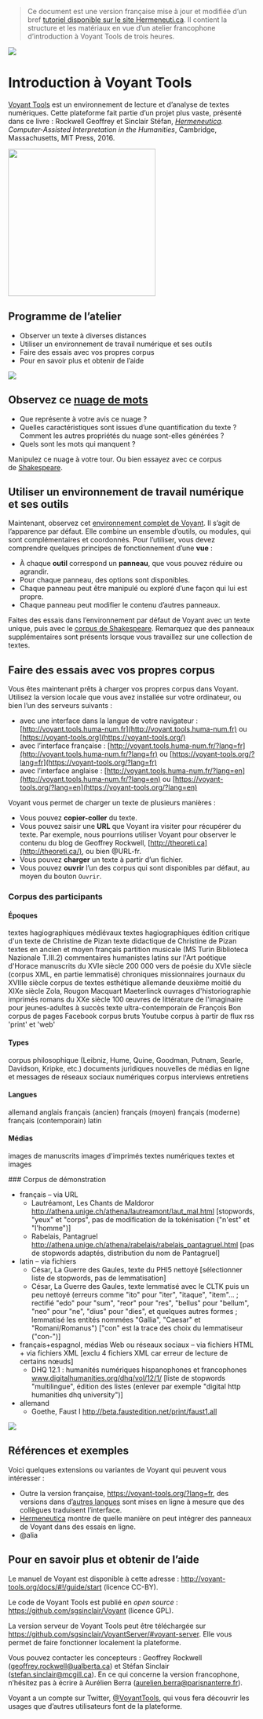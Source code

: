 > Ce document est une version française mise à jour et modifiée d’un bref [tutoriel disponible sur le site Hermeneuti.ca](http://hermeneuti.ca/intro-workshop). Il contient la structure et les matériaux en vue d’un atelier francophone d’introduction à Voyant Tools de trois heures.

![](../images/voyant-see.png)

# Introduction à Voyant Tools

[Voyant Tools](http://voyant-tools.org/) est un environnement de lecture et d’analyse de textes numériques. Cette plateforme fait partie d’un projet plus vaste, présenté dans ce livre : Rockwell Geoffrey et Sinclair Stéfan, *[Hermeneutica](http://hermeneuti.ca/). Computer-Assisted Interpretation in the Humanities*, Cambridge, Massachusetts, MIT Press, 2016.

<img src="../images/hermeneutica_cover.jpg" style="width: 300px;"/>

## Programme de l’atelier

* Observer un texte à diverses distances
* Utiliser un environnement de travail numérique et ses outils
* Faire des essais avec vos propres corpus
* Pour en savoir plus et obtenir de l’aide

![](../images/voyant-logo_0.png)

## Observez ce [nuage de mots](http://voyant-tools.org/tool/Cirrus/?corpus=frankenstein&toolFlow=contexts)

* Que représente à votre avis ce nuage ?
* Quelles caractéristiques sont issues d’une quantification du texte ? Comment les autres propriétés du nuage sont-elles générées ?
* Quels sont les mots qui manquent ?

Manipulez ce nuage à votre tour. Ou bien essayez avec ce corpus de [Shakespeare](http://voyant-tools.org/tool/Cirrus/?corpus=shakespeare&stopList=stop.en.taporware.txt&toolFlow=contexts).

## Utiliser un environnement de travail numérique et ses outils

Maintenant, observez cet [environnement complet de Voyant](http://voyant-tools.org/?corpus=frankenstein&stopList=stop.en.taporware.txt). Il s’agit de l’apparence par défaut. Elle combine un ensemble d’outils, ou modules, qui sont complémentaires et coordonnés. Pour l’utiliser, vous devez comprendre quelques principes de fonctionnement d’une **vue** :

* À chaque **outil** correspond un **panneau**, que vous pouvez réduire ou agrandir.
* Pour chaque panneau, des options sont disponibles.
* Chaque panneau peut être manipulé ou exploré d’une façon qui lui est propre.
* Chaque panneau peut modifier le contenu d’autres panneaux.

Faites des essais dans l’environnement par défaut de Voyant avec un texte unique, puis avec le [corpus de Shakespeare](http://voyant-tools.org/?corpus=shakespeare). Remarquez que des panneaux supplémentaires sont présents lorsque vous travaillez sur une collection de textes.

## Faire des essais avec vos propres corpus

Vous êtes maintenant prêts à charger vos propres corpus dans Voyant. Utilisez la version locale que vous avez installée sur votre ordinateur, ou bien l’un des serveurs suivants :

* avec une interface dans la langue de votre navigateur : [http://voyant.tools.huma-num.fr](http://voyant.tools.huma-num.fr) ou [https://voyant-tools.org](https://voyant-tools.org/)
* avec l’interface française : [http://voyant.tools.huma-num.fr/?lang=fr](http://voyant.tools.huma-num.fr/?lang=fr) ou [https://voyant-tools.org/?lang=fr](https://voyant-tools.org/?lang=fr)
* avec l’interface anglaise : [http://voyant.tools.huma-num.fr/?lang=en](http://voyant.tools.huma-num.fr/?lang=en) ou [https://voyant-tools.org/?lang=en](https://voyant-tools.org/?lang=en)

Voyant vous permet de charger un texte de plusieurs manières :

* Vous pouvez **copier-coller** du texte.
* Vous pouvez saisir une **URL** que Voyant ira visiter pour récupérer du texte. Par exemple, nous pourrions utiliser Voyant pour observer le contenu du blog de Geoffrey Rockwell, [http://theoreti.ca](http://theoreti.ca/), ou bien @URL-fr.
* Vous pouvez **charger** un texte à partir d’un fichier.
* Vous pouvez **ouvrir** l’un des corpus qui sont disponibles par défaut, au moyen du bouton `Ouvrir`.

### Corpus des participants

#### Époques
textes hagiographiques médiévaux
textes hagiographiques
édition critique d'un texte de Christine de Pizan
texte didactique de Christine de Pizan
textes en ancien et moyen français
partition musicale (MS Turin Biblioteca Nazionale T.III.2)
commentaires humanistes latins sur l'Art poétique d'Horace
manuscrits du XVIe siècle
200 000 vers de poésie du XVIe siècle (corpus XML, en partie lemmatisé)
chroniques missionnaires
journaux du XVIIIe siècle
corpus de textes esthétique allemande deuxième moitié du XIXe siècle
Zola, Rougon Macquart
Maeterlinck
ouvrages d'historiographie imprimés
romans du XXe siècle 
100 œuvres de littérature de l'imaginaire pour jeunes-adultes à succès
texte ultra-contemporain de François Bon
corpus de pages Facebook
corpus bruts Youtube
corpus à partir de flux rss 'print' et 'web'

#### Types
corpus philosophique (Leibniz, Hume, Quine, Goodman, Putnam, Searle, Davidson, Kripke, etc.)
documents juridiques
nouvelles de médias en ligne et messages de réseaux sociaux numériques
corpus interviews
entretiens

#### Langues
allemand
anglais
français (ancien)
français (moyen)
français (moderne)
français (contemporain)
latin

#### Médias
images de manuscrits
images d'imprimés
textes numériques
textes et images

### Corpus de démonstration
* français – via URL
    * Lautréamont, Les Chants de Maldoror http://athena.unige.ch/athena/lautreamont/laut_mal.html [stopwords, "yeux" et "corps", pas de modification de la tokénisation ("n'est" et "l'homme")]
    * Rabelais, Pantagruel http://athena.unige.ch/athena/rabelais/rabelais_pantagruel.html [pas de stopwords adaptés, distribution du nom de Pantagruel]
* latin – via fichiers
    * César, La Guerre des Gaules, texte du PHI5 nettoyé [sélectionner liste de stopwords, pas de lemmatisation]
    * César, La Guerre des Gaules, texte lemmatisé avec le CLTK puis un peu nettoyé (erreurs comme "ito" pour "iter", "itaque", "item"… ; rectifié "edo" pour "sum", "reor" pour "res", "bellus" pour "bellum", "neo" pour "ne", "dius" pour "dies", et quelques autres formes ; lemmatisé les entités nommées "Gallia", "Caesar" et "Romani/Romanus") ["con" est la trace des choix du lemmatiseur ("con-")]
* français+espagnol, médias Web ou réseaux sociaux – via fichiers HTML + via fichiers XML [exclu 4 fichiers XML car erreur de lecture de certains nœuds]
    * DHQ 12.1 : humanités numériques hispanophones et francophones www.digitalhumanities.org/dhq/vol/12/1/ [liste de stopwords "multilingue", édition des listes (enlever par exemple "digital http humanities dhq university")]
* allemand
    * Goethe, Faust I http://beta.faustedition.net/print/faust1.all

![](../images/voyant-logo_0.png)

## Références et exemples

Voici quelques extensions ou variantes de Voyant qui peuvent vous intéresser :

* Outre la version française, <https://voyant-tools.org/?lang=fr>, des versions dans d’[autres langues](http://voyant-tools.org/docs/#!/guide/languages) sont mises en ligne à mesure que des collègues traduisent l’interface.
* [Hermeneutica](http://hermeneuti.ca/) montre de quelle manière on peut intégrer des panneaux de Voyant dans des essais en ligne.
* @alia

## Pour en savoir plus et obtenir de l’aide

Le manuel de Voyant est disponible à cette adresse : <http://voyant-tools.org/docs/#!/guide/start> (licence CC-BY).

Le code de Voyant Tools est publié en *open source* : <https://github.com/sgsinclair/Voyant> (licence GPL).

La version serveur de Voyant Tools peut être téléchargée sur <https://github.com/sgsinclair/VoyantServer/#voyant-server>. Elle vous permet de faire fonctionner localement la plateforme.

Vous pouvez contacter les concepteurs : Geoffrey Rockwell (<geoffrey.rockwell@ualberta.ca>) et Stéfan Sinclair (<stefan.sinclair@mcgill.ca>). En ce qui concerne la version francophone, n’hésitez pas à écrire à Aurélien Berra (<aurelien.berra@parisnanterre.fr>).

Voyant a un compte sur Twitter, [@VoyantTools](https://twitter.com/VoyantTools), qui vous fera découvrir les usages que d’autres utilisateurs font de la plateforme.

